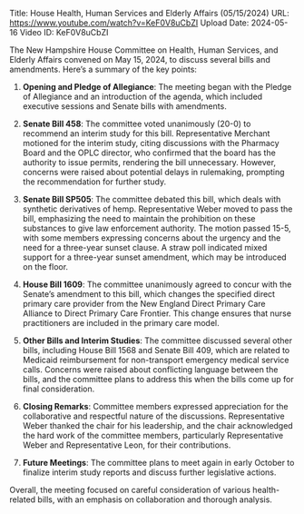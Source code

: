 Title: House Health, Human Services and Elderly Affairs (05/15/2024)
URL: https://www.youtube.com/watch?v=KeF0V8uCbZI
Upload Date: 2024-05-16
Video ID: KeF0V8uCbZI

The New Hampshire House Committee on Health, Human Services, and Elderly Affairs convened on May 15, 2024, to discuss several bills and amendments. Here’s a summary of the key points:

1. **Opening and Pledge of Allegiance**: The meeting began with the Pledge of Allegiance and an introduction of the agenda, which included executive sessions and Senate bills with amendments.

2. **Senate Bill 458**: The committee voted unanimously (20-0) to recommend an interim study for this bill. Representative Merchant motioned for the interim study, citing discussions with the Pharmacy Board and the OPLC director, who confirmed that the board has the authority to issue permits, rendering the bill unnecessary. However, concerns were raised about potential delays in rulemaking, prompting the recommendation for further study.

3. **Senate Bill SP505**: The committee debated this bill, which deals with synthetic derivatives of hemp. Representative Weber moved to pass the bill, emphasizing the need to maintain the prohibition on these substances to give law enforcement authority. The motion passed 15-5, with some members expressing concerns about the urgency and the need for a three-year sunset clause. A straw poll indicated mixed support for a three-year sunset amendment, which may be introduced on the floor.

4. **House Bill 1609**: The committee unanimously agreed to concur with the Senate’s amendment to this bill, which changes the specified direct primary care provider from the New England Direct Primary Care Alliance to Direct Primary Care Frontier. This change ensures that nurse practitioners are included in the primary care model.

5. **Other Bills and Interim Studies**: The committee discussed several other bills, including House Bill 1568 and Senate Bill 409, which are related to Medicaid reimbursement for non-transport emergency medical service calls. Concerns were raised about conflicting language between the bills, and the committee plans to address this when the bills come up for final consideration.

6. **Closing Remarks**: Committee members expressed appreciation for the collaborative and respectful nature of the discussions. Representative Weber thanked the chair for his leadership, and the chair acknowledged the hard work of the committee members, particularly Representative Weber and Representative Leon, for their contributions.

7. **Future Meetings**: The committee plans to meet again in early October to finalize interim study reports and discuss further legislative actions.

Overall, the meeting focused on careful consideration of various health-related bills, with an emphasis on collaboration and thorough analysis.